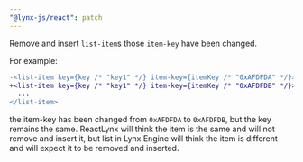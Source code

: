 ```yaml
---
"@lynx-js/react": patch
---
```


Remove and insert `list-item`s those `item-key` have been changed.

For example:

```diff
-<list-item key={key /* "key1" */} item-key={itemKey /* "0xAFDFDA" */}>
+<list-item key={key /* "key1" */} item-key={itemKey /* "0xAFDFDB" */}>
  ...
</list-item>
```

the item-key has been changed from `0xAFDFDA` to `0xAFDFDB`, but the key remains the same. ReactLynx will think the item is the same and will not remove and insert it, but list in Lynx Engine will think the item is different and will expect it to be removed and inserted.
